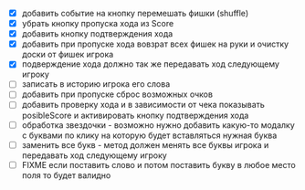 - [x] добавить событие на кнопку перемешать фишки (shuffle)
- [x] убрать кнопку пропуска хода из Score
- [x] добавить кнопку подтверждения хода
- [x] добавить при пропуске хода вовзрат всех фишек на руки и очистку доски от фишек игрока
- [x] подверждение хода должно так же передавать ход следующему игроку
- [ ] записать в историю игрока его слова
- [ ] добавить при пропуске сброс возможных очков 
- [ ] добавить проверку хода и в зависимости от чека показывать posibleScore и активировать кнопку подтверждения хода
- [ ] обработка звездочки - возможно нужно добавить какую-то модалку с буквами по клику на которую будет вставляться нужная буква
- [ ] заменить все букв - метод должен менять все буквы игрока и передавать ход следующему игроку
- [ ] FIXME если поставить слово и потом поставить букву в любое место поля то будет валидно